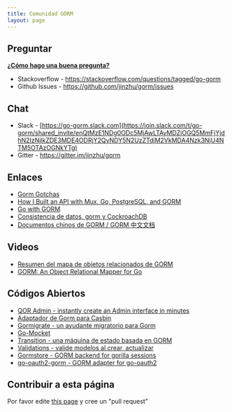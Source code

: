 ```yaml
---
title: Comunidad GORM
layout: page
---
```


## Preguntar

**[¿Cómo hago una buena pregunta?](https://stackoverflow.com/help/how-to-ask)**

* Stackoverflow - <https://stackoverflow.com/questions/tagged/go-gorm>
* Github Issues - <https://github.com/jinzhu/gorm/issues>

## Chat

* Slack - [https://go-gorm.slack.com](https://join.slack.com/t/go-gorm/shared_invite/enQtMzE1NDg0ODc5MjAwLTAyMDZjOGQ5MmFjYjdhN2IzNjlkZDE3MDE4ODRjY2QyNDY5N2UzZTdjM2VkMDA4Nzk3NjU4NTM5OTAzOGNkYTg)
* Gitter - <https://gitter.im/jinzhu/gorm>

## Enlaces

* [Gorm Gotchas](https://blog.depado.eu/post/gorm-gotchas)
* [How I Built an API with Mux, Go, PostgreSQL, and GORM](https://dev.to/aspittel/how-i-built-an-api-with-mux-go-postgresql-and-gorm-5ah8)
* [Go with GORM](http://mindbowser.com/golang-go-with-gorm-2/)
* [Consistencia de datos, gorm y CockroachDB](http://callistaenterprise.se/blogg/teknik/2018/02/14/go-blog-series-part13/)
* [Documentos chinos de GORM / GORM 中文文档](https://jasperxu.github.io/gorm-zh/)

## Videos

* [Resumen del mapa de objetos relacionados de GORM](https://www.youtube.com/watch?v=nVD9acHituc)
* [GORM: An Object Relational Mapper for Go](https://www.pluralsight.com/courses/gorm-go-object-relational-mapper)

## Códigos Abiertos

* [QOR Admin - instantly create an Admin interface in minutes](http://getqor.com)
* [Adaptador de Gorm para Casbin](https://github.com/casbin/gorm-adapter)
* [Gormigrate - un ayudante migratorio para Gorm](https://github.com/go-gormigrate/gormigrate)
* [Go-Mocket](https://github.com/Selvatico/go-mocket)
* [Transition - una máquina de estado basada en GORM](https://github.com/qor/transition)
* [Validations - valide modelos al crear, actualizar](https://github.com/qor/validations)
* [Gormstore - GORM backend for gorilla sessions](https://github.com/wader/gormstore)
* [go-oauth2-gorm - GORM adapter for go-oauth2](https://github.com/techknowlogick/go-oauth2-gorm)

## Contribuir a esta página

Por favor edite [this page](https://github.com/jinzhu/gorm.io/edit/master/pages/community.md) y cree un "pull request"